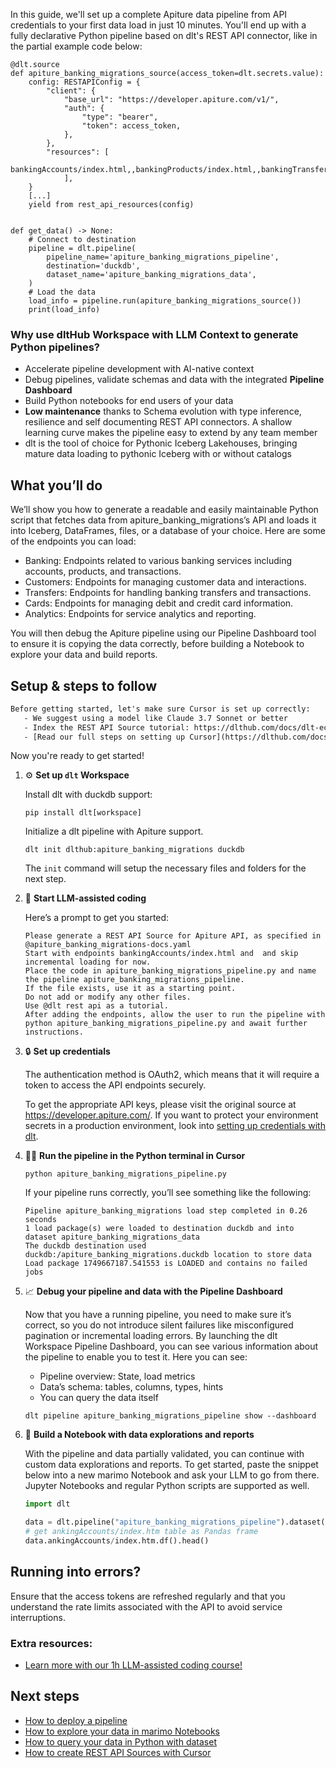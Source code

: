 In this guide, we'll set up a complete Apiture data pipeline from API credentials to your first data load in just 10 minutes. You'll end up with a fully declarative Python pipeline based on dlt's REST API connector, like in the partial example code below:

```python-outcome
@dlt.source
def apiture_banking_migrations_source(access_token=dlt.secrets.value):
    config: RESTAPIConfig = {
        "client": {
            "base_url": "https://developer.apiture.com/v1/",
            "auth": {
                "type": "bearer",
                "token": access_token,
            },
        },
        "resources": [
            bankingAccounts/index.html,,bankingProducts/index.html,,bankingTransfers/index.html
            ],
    }
    [...]
    yield from rest_api_resources(config)


def get_data() -> None:
    # Connect to destination
    pipeline = dlt.pipeline(
        pipeline_name='apiture_banking_migrations_pipeline',
        destination='duckdb',
        dataset_name='apiture_banking_migrations_data', 
    )
    # Load the data
    load_info = pipeline.run(apiture_banking_migrations_source())
    print(load_info) 
```

### Why use dltHub Workspace with LLM Context to generate Python pipelines?

- Accelerate pipeline development with AI-native context
- Debug pipelines, validate schemas and data with the integrated **Pipeline Dashboard**
- Build Python notebooks for end users of your data
- **Low maintenance** thanks to Schema evolution with type inference, resilience and self documenting REST API connectors. A shallow learning curve makes the pipeline easy to extend by any team member
- dlt is the tool of choice for Pythonic Iceberg Lakehouses, bringing mature data loading to pythonic Iceberg with or without catalogs

## What you’ll do

We’ll show you how to generate a readable and easily maintainable Python script that fetches data from apiture_banking_migrations’s API and loads it into Iceberg, DataFrames, files, or a database of your choice. Here are some of the endpoints you can load:

- Banking: Endpoints related to various banking services including accounts, products, and transactions.
- Customers: Endpoints for managing customer data and interactions.
- Transfers: Endpoints for handling banking transfers and transactions.
- Cards: Endpoints for managing debit and credit card information.
- Analytics: Endpoints for service analytics and reporting.

You will then debug the Apiture pipeline using our Pipeline Dashboard tool to ensure it is copying the data correctly, before building a Notebook to explore your data and build reports.

## Setup & steps to follow

```default
Before getting started, let's make sure Cursor is set up correctly:
   - We suggest using a model like Claude 3.7 Sonnet or better
   - Index the REST API Source tutorial: https://dlthub.com/docs/dlt-ecosystem/verified-sources/rest_api/ and add it to context as **@dlt rest api**
   - [Read our full steps on setting up Cursor](https://dlthub.com/docs/dlt-ecosystem/llm-tooling/cursor-restapi#23-configuring-cursor-with-documentation)
```

Now you're ready to get started!

1. ⚙️ **Set up `dlt` Workspace**
    
    Install dlt with duckdb support:
    ```shell
    pip install dlt[workspace]
    ```

    Initialize a dlt pipeline with Apiture support.
    ```shell
    dlt init dlthub:apiture_banking_migrations duckdb
    ```

    The `init` command will setup the necessary files and folders for the next step.
    
2. 🤠 **Start LLM-assisted coding**
    
    Here’s a prompt to get you started:
    
    ```prompt
    Please generate a REST API Source for Apiture API, as specified in @apiture_banking_migrations-docs.yaml 
    Start with endpoints bankingAccounts/index.html and  and skip incremental loading for now. 
    Place the code in apiture_banking_migrations_pipeline.py and name the pipeline apiture_banking_migrations_pipeline. 
    If the file exists, use it as a starting point. 
    Do not add or modify any other files. 
    Use @dlt rest api as a tutorial. 
    After adding the endpoints, allow the user to run the pipeline with python apiture_banking_migrations_pipeline.py and await further instructions.
    ```

    
3. 🔒 **Set up credentials** 
    
    The authentication method is OAuth2, which means that it will require a token to access the API endpoints securely.
    
    To get the appropriate API keys, please visit the original source at https://developer.apiture.com/.
    If you want to protect your environment secrets in a production environment, look into [setting up credentials with dlt](https://dlthub.com/docs/walkthroughs/add_credentials).
    
4. 🏃‍♀️ **Run the pipeline in the Python terminal in Cursor**
    
    ```shell
    python apiture_banking_migrations_pipeline.py
    ```
    
    If your pipeline runs correctly, you’ll see something like the following:
    
    ```shell
    Pipeline apiture_banking_migrations load step completed in 0.26 seconds
    1 load package(s) were loaded to destination duckdb and into dataset apiture_banking_migrations_data
    The duckdb destination used duckdb:/apiture_banking_migrations.duckdb location to store data
    Load package 1749667187.541553 is LOADED and contains no failed jobs
    ```
    
5. 📈 **Debug your pipeline and data with the Pipeline Dashboard**

    Now that you have a running pipeline, you need to make sure it’s correct, so you do not introduce silent failures like misconfigured pagination or incremental loading errors. By launching the dlt Workspace Pipeline Dashboard, you can see various information about the pipeline to enable you to test it. Here you can see:
    - Pipeline overview: State, load metrics
    - Data’s schema: tables, columns, types, hints
    - You can query the data itself
    
    ```shell
    dlt pipeline apiture_banking_migrations_pipeline show --dashboard
    ```
    
6. 🐍 **Build a Notebook with data explorations and reports**

    With the pipeline and data partially validated, you can continue with custom data explorations and reports. To get started, paste the snippet below into a new marimo Notebook and ask your LLM to go from there. Jupyter Notebooks and regular Python scripts are supported as well.

    
    ```python
    import dlt

   data = dlt.pipeline("apiture_banking_migrations_pipeline").dataset()
   # get ankingAccounts/index.htm table as Pandas frame
   data.ankingAccounts/index.htm.df().head()
    ```

## Running into errors?

Ensure that the access tokens are refreshed regularly and that you understand the rate limits associated with the API to avoid service interruptions.

### Extra resources:

- [Learn more with our 1h LLM-assisted coding course!](https://www.youtube.com/watch?v=GGid70rnJuM)

## Next steps

- [How to deploy a pipeline](https://dlthub.com/docs/walkthroughs/deploy-a-pipeline)
- [How to explore your data in marimo Notebooks](https://dlthub.com/docs/general-usage/dataset-access/marimo)
- [How to query your data in Python with dataset](https://dlthub.com/docs/general-usage/dataset-access/dataset)
- [How to create REST API Sources with Cursor](https://dlthub.com/docs/dlt-ecosystem/llm-tooling/cursor-restapi)